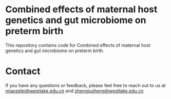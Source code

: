 # Combined effects of maternal host genetics and gut microbiome on preterm birth

This repository contains code for Combined effects of maternal host genetics and gut microbiome on preterm birth.

# Contact

If you have any questions or feedback, please feel free to reach out to us at miaozelei@westlake.edu.cn and zhengjusheng@westlake.edu.cn
